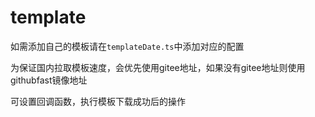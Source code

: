 # template

如需添加自己的模板请在`templateDate.ts`中添加对应的配置

为保证国内拉取模板速度，会优先使用gitee地址，如果没有gitee地址则使用githubfast镜像地址

可设置回调函数，执行模板下载成功后的操作
